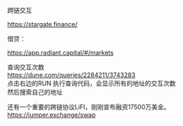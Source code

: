 跨链交互

https://stargate.finance/

借贷：

https://app.radiant.capital/#/markets

查询交互次数  
https://dune.com/queries/2284211/3743283  
点击右边的RUN 执行查询代码，会显示所有的地址的交互次数  
然后搜索自己的地址  

还有一个重要的跨链协议LiFI，刚刚宣布融资17500万美金。
https://jumper.exchange/swap
